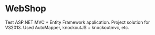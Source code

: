 # WebShop
Test ASP.NET MVC + Entity Framework application.
Project solution for VS2013.
Used AutoMapper, knockoutJS + knockoutmvc, etc.

